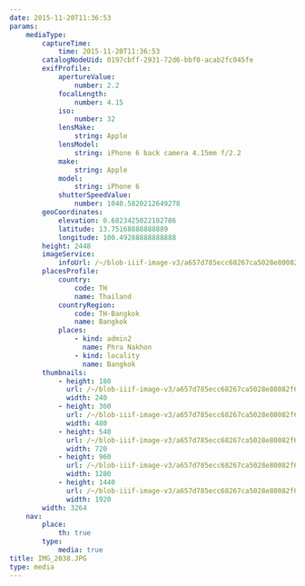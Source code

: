 ```yaml
---
date: 2015-11-20T11:36:53
params:
    mediaType:
        captureTime:
            time: 2015-11-20T11:36:53
        catalogNodeUid: 0197cbff-2931-72d6-bbf0-acab2fc045fe
        exifProfile:
            apertureValue:
                number: 2.2
            focalLength:
                number: 4.15
            iso:
                number: 32
            lensMake:
                string: Apple
            lensModel:
                string: iPhone 6 back camera 4.15mm f/2.2
            make:
                string: Apple
            model:
                string: iPhone 6
            shutterSpeedValue:
                number: 1040.5820212649278
        geoCoordinates:
            elevation: 0.6823425022182786
            latitude: 13.75168888888889
            longitude: 100.49288888888888
        height: 2448
        imageService:
            infoUrl: /~/blob-iiif-image-v3/a657d785ecc68267ca5028e80082f6a2eae1bcce03228a2960cd0556b2ae7f39/info.json
        placesProfile:
            country:
                code: TH
                name: Thailand
            countryRegion:
                code: TH-Bangkok
                name: Bangkok
            places:
                - kind: admin2
                  name: Phra Nakhon
                - kind: locality
                  name: Bangkok
        thumbnails:
            - height: 180
              url: /~/blob-iiif-image-v3/a657d785ecc68267ca5028e80082f6a2eae1bcce03228a2960cd0556b2ae7f39/full/240%2C180/0/default.jpg
              width: 240
            - height: 360
              url: /~/blob-iiif-image-v3/a657d785ecc68267ca5028e80082f6a2eae1bcce03228a2960cd0556b2ae7f39/full/480%2C360/0/default.jpg
              width: 480
            - height: 540
              url: /~/blob-iiif-image-v3/a657d785ecc68267ca5028e80082f6a2eae1bcce03228a2960cd0556b2ae7f39/full/720%2C540/0/default.jpg
              width: 720
            - height: 960
              url: /~/blob-iiif-image-v3/a657d785ecc68267ca5028e80082f6a2eae1bcce03228a2960cd0556b2ae7f39/full/1280%2C960/0/default.jpg
              width: 1280
            - height: 1440
              url: /~/blob-iiif-image-v3/a657d785ecc68267ca5028e80082f6a2eae1bcce03228a2960cd0556b2ae7f39/full/1920%2C1440/0/default.jpg
              width: 1920
        width: 3264
    nav:
        place:
            th: true
        type:
            media: true
title: IMG_2038.JPG
type: media
---
```

